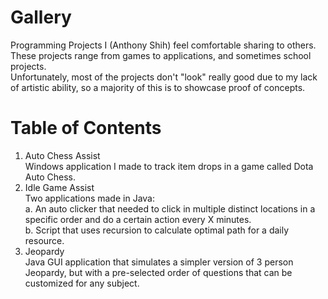 # Gallery
Programming Projects I (Anthony Shih) feel comfortable sharing to others.\
These projects range from games to applications, and sometimes school projects.\
Unfortunately, most of the projects don't "look" really good due to my lack of artistic ability, so a majority of this is to showcase proof of concepts.

# Table of Contents
  1. Auto Chess Assist\
    Windows application I made to track item drops in a game called Dota Auto Chess.
  2. Idle Game Assist\
    Two applications made in Java:\
      a. An auto clicker that needed to click in multiple distinct locations in a specific order and do a certain action every X minutes.\
      b. Script that uses recursion to calculate optimal path for a daily resource.
  3. Jeopardy\
    Java GUI application that simulates a simpler version of 3 person Jeopardy, but with a pre-selected order of questions that can be customized for any subject.
